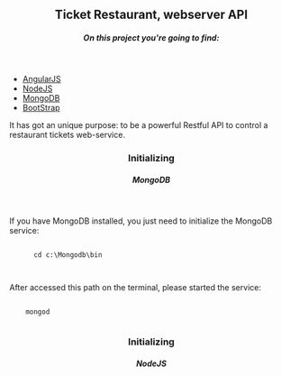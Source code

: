 
<header>
   <hgroup>
     <h2>Ticket Restaurant, webserver API </h2>
     <h5>On this project you're going to find:</h5>
   </hgroup>
</header>

  <ul>
    <li>
      <a href="https://angularjs.org/" target="blank">AngularJS</a>
    </li>
    <li>
      <a href="https://nodejs.org/en/" target="blank">NodeJS</a>
    </li>
    <li>
      <a href="https://www.mongodb.org/" target="blank">MongoDB</a>
    </li>
    <li>
      <a href="http://getbootstrap.com/" target="blank">BootStrap</a>
    </li>
  </ul>

<p>It has got an unique purpose: to be a powerful Restful API to control a restaurant tickets web-service.</P>

<header>
  <hgroup>
    <h3> Initializing </h3>
    <h5> MongoDB </h5>
  </hgroup>
</header>

<p>If you have MongoDB installed, you just need to initialize the MongoDB service:</p>

<section>
  <code>
      cd c:\Mongodb\bin <br>
  </code>

   <p>After accessed this path on the terminal, please started the service:</p>
  <code>
    mongod
  </code>
</section>

<header>
  <hgroup>
    <h3> Initializing </h3>
    <h5> NodeJS </h5>
  </hgroup>
</header>

